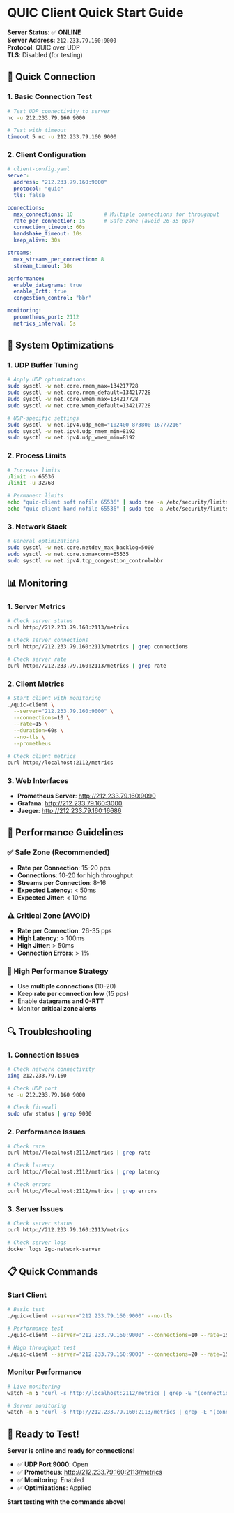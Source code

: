 # QUIC Client Quick Start Guide

**Server Status**: ✅ **ONLINE**  
**Server Address**: `212.233.79.160:9000`  
**Protocol**: QUIC over UDP  
**TLS**: Disabled (for testing)  

## 🚀 Quick Connection

### 1. Basic Connection Test
```bash
# Test UDP connectivity to server
nc -u 212.233.79.160 9000

# Test with timeout
timeout 5 nc -u 212.233.79.160 9000
```

### 2. Client Configuration
```yaml
# client-config.yaml
server:
  address: "212.233.79.160:9000"
  protocol: "quic"
  tls: false

connections:
  max_connections: 10          # Multiple connections for throughput
  rate_per_connection: 15      # Safe zone (avoid 26-35 pps)
  connection_timeout: 60s
  handshake_timeout: 10s
  keep_alive: 30s

streams:
  max_streams_per_connection: 8
  stream_timeout: 30s

performance:
  enable_datagrams: true
  enable_0rtt: true
  congestion_control: "bbr"

monitoring:
  prometheus_port: 2112
  metrics_interval: 5s
```

## 🔧 System Optimizations

### 1. UDP Buffer Tuning
```bash
# Apply UDP optimizations
sudo sysctl -w net.core.rmem_max=134217728
sudo sysctl -w net.core.rmem_default=134217728
sudo sysctl -w net.core.wmem_max=134217728
sudo sysctl -w net.core.wmem_default=134217728

# UDP-specific settings
sudo sysctl -w net.ipv4.udp_mem="102400 873800 16777216"
sudo sysctl -w net.ipv4.udp_rmem_min=8192
sudo sysctl -w net.ipv4.udp_wmem_min=8192
```

### 2. Process Limits
```bash
# Increase limits
ulimit -n 65536
ulimit -u 32768

# Permanent limits
echo "quic-client soft nofile 65536" | sudo tee -a /etc/security/limits.conf
echo "quic-client hard nofile 65536" | sudo tee -a /etc/security/limits.conf
```

### 3. Network Stack
```bash
# General optimizations
sudo sysctl -w net.core.netdev_max_backlog=5000
sudo sysctl -w net.core.somaxconn=65535
sudo sysctl -w net.ipv4.tcp_congestion_control=bbr
```

## 📊 Monitoring

### 1. Server Metrics
```bash
# Check server status
curl http://212.233.79.160:2113/metrics

# Check server connections
curl http://212.233.79.160:2113/metrics | grep connections

# Check server rate
curl http://212.233.79.160:2113/metrics | grep rate
```

### 2. Client Metrics
```bash
# Start client with monitoring
./quic-client \
  --server="212.233.79.160:9000" \
  --connections=10 \
  --rate=15 \
  --duration=60s \
  --no-tls \
  --prometheus

# Check client metrics
curl http://localhost:2112/metrics
```

### 3. Web Interfaces
- **Prometheus Server**: http://212.233.79.160:9090
- **Grafana**: http://212.233.79.160:3000
- **Jaeger**: http://212.233.79.160:16686

## 🎯 Performance Guidelines

### ✅ Safe Zone (Recommended)
- **Rate per Connection**: 15-20 pps
- **Connections**: 10-20 for high throughput
- **Streams per Connection**: 8-16
- **Expected Latency**: < 50ms
- **Expected Jitter**: < 10ms

### ⚠️ Critical Zone (AVOID)
- **Rate per Connection**: 26-35 pps
- **High Latency**: > 100ms
- **High Jitter**: > 50ms
- **Connection Errors**: > 1%

### 🚀 High Performance Strategy
- Use **multiple connections** (10-20)
- Keep **rate per connection low** (15 pps)
- Enable **datagrams and 0-RTT**
- Monitor **critical zone alerts**

## 🔍 Troubleshooting

### 1. Connection Issues
```bash
# Check network connectivity
ping 212.233.79.160

# Check UDP port
nc -u 212.233.79.160 9000

# Check firewall
sudo ufw status | grep 9000
```

### 2. Performance Issues
```bash
# Check rate
curl http://localhost:2112/metrics | grep rate

# Check latency
curl http://localhost:2112/metrics | grep latency

# Check errors
curl http://localhost:2112/metrics | grep errors
```

### 3. Server Issues
```bash
# Check server status
curl http://212.233.79.160:2113/metrics

# Check server logs
docker logs 2gc-network-server
```

## 📋 Quick Commands

### Start Client
```bash
# Basic test
./quic-client --server="212.233.79.160:9000" --no-tls

# Performance test
./quic-client --server="212.233.79.160:9000" --connections=10 --rate=15 --duration=60s --no-tls --prometheus

# High throughput test
./quic-client --server="212.233.79.160:9000" --connections=20 --rate=15 --duration=300s --no-tls --prometheus
```

### Monitor Performance
```bash
# Live monitoring
watch -n 5 'curl -s http://localhost:2112/metrics | grep -E "(connections|rate|latency)"'

# Server monitoring
watch -n 5 'curl -s http://212.233.79.160:2113/metrics | grep -E "(connections|rate|errors)"'
```

## 🎉 Ready to Test!

**Server is online and ready for connections!**

- ✅ **UDP Port 9000**: Open
- ✅ **Prometheus**: http://212.233.79.160:2113/metrics
- ✅ **Monitoring**: Enabled
- ✅ **Optimizations**: Applied

**Start testing with the commands above!**
